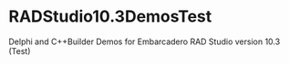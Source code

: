 # RADStudio10.3DemosTest
Delphi and C++Builder Demos for Embarcadero RAD Studio version 10.3 (Test)

